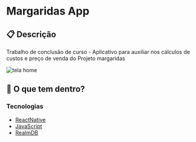 # Margaridas App

## :clipboard: Descrição
Trabalho de conclusão de curso - Aplicativo para auxiliar nos cálculos de custos e preço de venda do Projeto margaridas


![tela home](https://github.com/Thiago-Santos-SI/margaridasApp-react-native/blob/master/deepin-screen-recorder_google-chrome_20200524191846.gif)

## 🧐 O que tem dentro?
### Tecnologias
- [ReactNative](https://reactjs.org/)
- [JavaScript](https://www.javascript.com/)
- [RealmDB](https://realm.io/)

